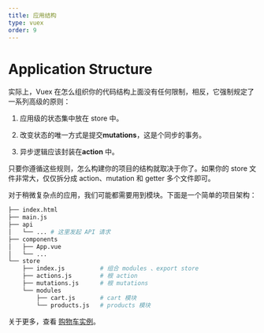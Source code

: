 ```yaml
---
title: 应用结构
type: vuex
order: 9
---
```


# Application Structure

实际上，Vuex 在怎么组织你的代码结构上面没有任何限制，相反，它强制规定了一系列高级的原则：

1. 应用级的状态集中放在 store 中。

2. 改变状态的唯一方式是提交**mutations**，这是个同步的事务。

3. 异步逻辑应该封装在**action** 中。

只要你遵循这些规则，怎么构建你的项目的结构就取决于你了。如果你的 store 文件非常大，仅仅拆分成 action、mutation 和 getter 多个文件即可。

对于稍微复杂点的应用，我们可能都需要用到模块。下面是一个简单的项目架构：

``` bash
├── index.html
├── main.js
├── api
│   └── ... # 这里发起 API 请求
├── components
│   ├── App.vue
│   └── ...
└── store
    ├── index.js          # 组合 modules 、export store
    ├── actions.js        # 根 action
    ├── mutations.js      # 根 mutations
    └── modules
        ├── cart.js       # cart 模块
        └── products.js   # products 模块
```

关于更多，查看 [购物车实例](https://github.com/vuejs/vuex/tree/dev/examples/shopping-cart)。